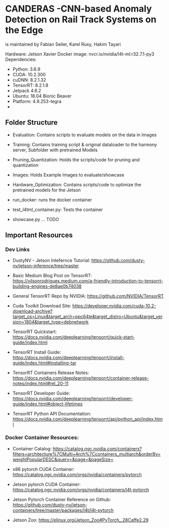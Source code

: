 # CANDERAS -**C**NN-based **An**omaly **D**etection on **Ra**il Track **S**ystems on the Edge

is maintained by Fabian Seiler, Karel Rusy, Hakim Tayari

Hardware: Jetson Xavier
Docker image: nvcr.io/nvidia/l4t-ml:r32.7.1-py3
Dependencies: 
 - Python: 3.6.9
 - CUDA: 10.2.300
 - cuDNN: 8.2.1.32
 - TensorRT: 8.2.1.8
 - Jetpack 4.6.2
 - Ubuntu: 18.04 Bionic Beaver
 - Platform: 4.9.253-tegra
 - 


## Folder Structure


- Evaluation: Contains scripts to evaluate models on the data in Images
- Training: Contains training script & original dataloader to the harmony server, Subfolder with pretrained Models
- Pruning_Quantization: Holds the scripts/code for pruning and quantization
- Images: Holds Example Images to evaluate/showcase
- Hardware_Optimization: Contains scripts/code to optimize the pretrained models for the Jetson

- run_docker: runs the docker container
- test_l4tml_container.py: Tests the container
- showcase.py ... TODO

## Important Resources 

### Dev Links
- DustyNV - Jetson Intefernce Tutorial:
https://github.com/dusty-nv/jetson-inference/tree/master
- Basic Medium Blog Post on TensorRT:
https://vilsonrodrigues.medium.com/a-friendly-introduction-to-tensorrt-building-engines-de8ae0b74038

- General TensorRT Repo by NVIDIA:
https://github.com/NVIDIA/TensorRT

- Cuda Toolkit Download Site:
https://developer.nvidia.com/cuda-10.2-download-archive?target_os=Linux&target_arch=ppc64le&target_distro=Ubuntu&target_version=1804&target_type=debnetwork

- TensorRT Quickstart:
https://docs.nvidia.com/deeplearning/tensorrt/quick-start-guide/index.html
- TensorRT Install Guide:
https://docs.nvidia.com/deeplearning/tensorrt/install-guide/index.html#installing-tar
- TensorRT Containers Release Notes:
https://docs.nvidia.com/deeplearning/tensorrt/container-release-notes/index.html#rel_20-11
- TensorRT Developer Guide:
https://docs.nvidia.com/deeplearning/tensorrt/developer-guide/index.html#object-lifetimes
- TensorRT Python API Documentation:
https://docs.nvidia.com/deeplearning/tensorrt/api/python_api/index.html

### Docker Container Resources:
- Container Catalog:
https://catalog.ngc.nvidia.com/containers?filters=architecture%7CMulti+Arch%7Ccontainers_multiarch&orderBy=weightPopularDESC&query=&page=&pageSize=

- x86 pytorch CUDA Container:
https://catalog.ngc.nvidia.com/orgs/nvidia/containers/pytorch
- Jetson pytorch CUDA Container:
https://catalog.ngc.nvidia.com/orgs/nvidia/containers/l4t-pytorch
- Jetson Pytorch Container Reference on Github:
https://github.com/dusty-nv/jetson-containers/tree/master/packages/l4t/l4t-pytorch
- Jetson Zoo:
https://elinux.org/Jetson_Zoo#PyTorch_.28Caffe2.29


